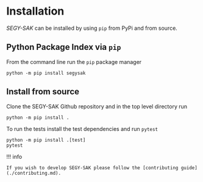 # Installation

*SEGY-SAK* can be installed by using `pip` from PyPi and from source.

## Python Package Index via ``pip``

From the command line run the ``pip`` package manager

```shell
python -m pip install segysak
```

## Install from source

Clone the SEGY-SAK Github repository and in the top level directory run

```shell
python -m pip install .
```

To run the tests install the test dependencies and run `pytest`

```shell
python -m pip install .[test]
pytest
```

!!! info

    If you wish to develop SEGY-SAK please follow the [contributing guide](./contributing.md).

